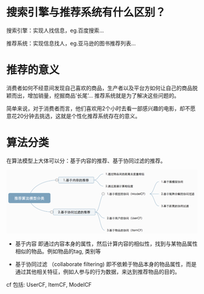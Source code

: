 # 搜索引擎与推荐系统有什么区别？

搜索引擎：实现人找信息，eg.百度搜索...

推荐系统：实现信息找人，eg.亚马逊的图书推荐列表...

# 推荐的意义
消费者如何不经意间发现自己喜欢的商品，生产者以及平台方如何让自己的商品脱颖而出，增加销量，挖掘商品’长尾’… 推荐系统就是为了解决这些问题的。

简单来说，对于消费者而言，他们喜欢用2个小时去看一部感兴趣的电影，却不愿意花20分钟去挑选，这就是个性化推荐系统存在的意义。

# 算法分类
在算法模型上大体可以分：基于内容的推荐、基于协同过滤的推荐。

![algos](imgs/algos.png)

- 基于内容
即通过内容本身的属性，然后计算内容的相似性，找到与某物品属性相似的物品。例如物品的tag, 类别等

- 基于协同过滤 （collaborate filtering) 
即不依赖于物品本身的物品属性，而是通过其他相关特征，例如人参与的行为数据，来达到推荐物品的目的。

cf 包括: UserCF, ItemCF, ModelCF


